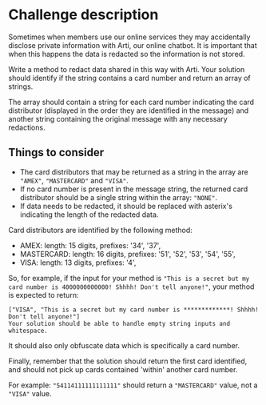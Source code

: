 # Challenge description

Sometimes when members use our online services they may accidentally disclose private information with Arti, our online chatbot. It is important that when this happens the data is redacted so the information is not stored.

Write a method to redact data shared in this way with Arti. Your solution should identify if the string contains a card number and return an array of strings.

The array should contain a string for each card number indicating the card distributor (displayed in the order they are identified in the message) and another string containing the original message with any necessary redactions.

## Things to consider

- The card distributors that may be returned as a string in the array are `"AMEX"`, `"MASTERCARD"` and `"VISA"`.
- If no card number is present in the message string, the returned card distributor should be a single string within the array: `"NONE"`.
- If data needs to be redacted, it should be replaced with asterix's indicating the length of the redacted data.

Card distributors are identified by the following method:

- AMEX: length: 15 digits, prefixes: '34', '37',
- MASTERCARD: length: 16 digits, prefixes: '51', '52', '53', '54', '55',
- VISA: length: 13 digits, prefixes: '4',

So, for example, if the input for your method is `"This is a secret but my card number is 4000000000000! Shhhh! Don't tell anyone!"`, your method is expected to return:

```
["VISA", "This is a secret but my card number is *************! Shhhh! Don't tell anyone!"]
Your solution should be able to handle empty string inputs and whitespace.
```
It should also only obfuscate data which is specifically a card number.

Finally, remember that the solution should return the first card identified, and should not pick up cards contained 'within' another card number.

For example: `"54114111111111111"` should return a `"MASTERCARD"` value, not a `"VISA"` value.